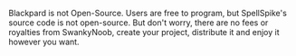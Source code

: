 Blackpard is not Open-Source. Users are free to program, but SpellSpike's source code is not open-source. 
But don't worry, there are no fees or royalties from SwankyNoob, create your project, distribute it and enjoy it however you want.
